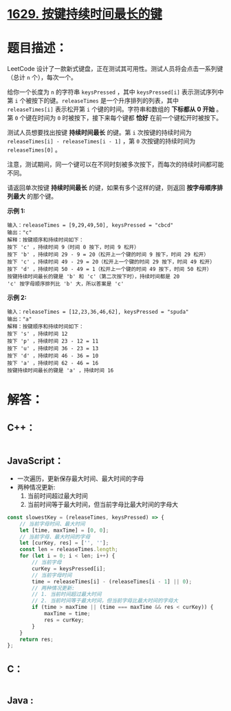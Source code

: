 # [1629. 按键持续时间最长的键](https://leetcode-cn.com/problems/slowest-key/)

# 题目描述：

LeetCode 设计了一款新式键盘，正在测试其可用性。测试人员将会点击一系列键（总计 `n` 个），每次一个。

给你一个长度为 `n` 的字符串 `keysPressed` ，其中 `keysPressed[i]` 表示测试序列中第 `i` 个被按下的键。`releaseTimes` 是一个升序排列的列表，其中 `releaseTimes[i]` 表示松开第 `i` 个键的时间。字符串和数组的 **下标都从 0 开始** 。第 `0` 个键在时间为 `0` 时被按下，接下来每个键都 **恰好** 在前一个键松开时被按下。

测试人员想要找出按键 **持续时间最长** 的键。第 `i` 次按键的持续时间为 `releaseTimes[i] - releaseTimes[i - 1]` ，第 `0` 次按键的持续时间为 `releaseTimes[0]` 。

注意，测试期间，同一个键可以在不同时刻被多次按下，而每次的持续时间都可能不同。

请返回单次按键 **持续时间最长** 的键，如果有多个这样的键，则返回 **按字母顺序排列最大** 的那个键。



**示例 1:**

```
输入：releaseTimes = [9,29,49,50], keysPressed = "cbcd"
输出："c"
解释：按键顺序和持续时间如下：
按下 'c' ，持续时间 9（时间 0 按下，时间 9 松开）
按下 'b' ，持续时间 29 - 9 = 20（松开上一个键的时间 9 按下，时间 29 松开）
按下 'c' ，持续时间 49 - 29 = 20（松开上一个键的时间 29 按下，时间 49 松开）
按下 'd' ，持续时间 50 - 49 = 1（松开上一个键的时间 49 按下，时间 50 松开）
按键持续时间最长的键是 'b' 和 'c'（第二次按下时），持续时间都是 20
'c' 按字母顺序排列比 'b' 大，所以答案是 'c'
```

 **示例 2:**

```
输入：releaseTimes = [12,23,36,46,62], keysPressed = "spuda"
输出："a"
解释：按键顺序和持续时间如下：
按下 's' ，持续时间 12
按下 'p' ，持续时间 23 - 12 = 11
按下 'u' ，持续时间 36 - 23 = 13
按下 'd' ，持续时间 46 - 36 = 10
按下 'a' ，持续时间 62 - 46 = 16
按键持续时间最长的键是 'a' ，持续时间 16
```



# 解答：

## C++：

```cpp

```

## JavaScript：

- 一次遍历，更新保存最大时间、最大时间的字母
- 两种情况更新:
    1. 当前时间超过最大时间
    2. 当前时间等于最大时间，但当前字母比最大时间的字母大

```javascript
const slowestKey = (releaseTimes, keysPressed) => {
    // 当前字母时间、最大时间
    let [time, maxTime] = [0, 0];
    // 当前字母、最大时间的字母
    let [curKey, res] = ['', ''];
    const len = releaseTimes.length;
    for (let i = 0; i < len; i++) {
        // 当前字母
        curKey = keysPressed[i];
        // 当前字母时间
        time = releaseTimes[i] - (releaseTimes[i - 1] || 0);
        // 两种情况更新:
        // 1. 当前时间超过最大时间
        // 2. 当前时间等于最大时间，但当前字母比最大时间的字母大
        if (time > maxTime || (time === maxTime && res < curKey)) {
            maxTime = time;
            res = curKey;
        }
    }
    return res;
};
```

## C：

```c

```

## Java :

```java

```

